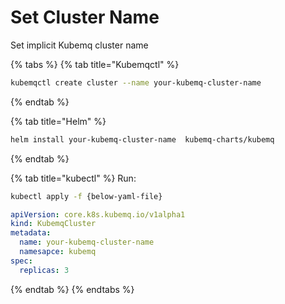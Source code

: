# Set Cluster Name

Set implicit Kubemq cluster name

{% tabs %}
{% tab title="Kubemqctl" %}
```bash
kubemqctl create cluster --name your-kubemq-cluster-name
```
{% endtab %}

{% tab title="Helm" %}
```bash
helm install your-kubemq-cluster-name  kubemq-charts/kubemq
```
{% endtab %}

{% tab title="kubectl" %}
Run:

```bash
kubectl apply -f {below-yaml-file}
```

```yaml
apiVersion: core.k8s.kubemq.io/v1alpha1
kind: KubemqCluster
metadata:
  name: your-kubemq-cluster-name
  namesapce: kubemq
spec:
  replicas: 3
```
{% endtab %}
{% endtabs %}

